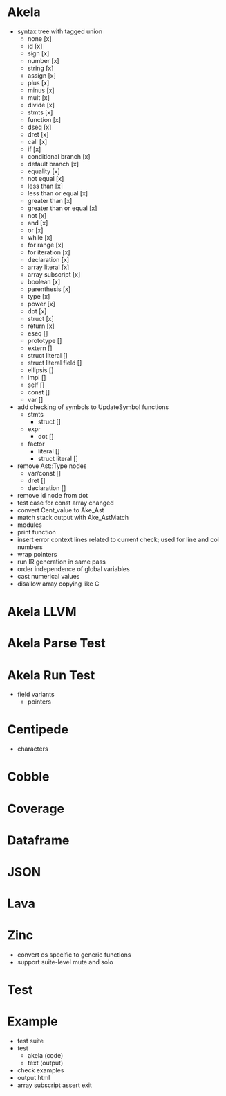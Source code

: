 # Akela
* syntax tree with tagged union
  * none [x]
  * id [x]
  * sign [x]
  * number [x]
  * string [x]
  * assign [x]
  * plus [x]
  * minus [x]
  * mult [x]
  * divide [x]
  * stmts [x]
  * function [x]
  * dseq [x]
  * dret [x]
  * call [x]
  * if [x]
  * conditional branch [x]
  * default branch [x]
  * equality [x]
  * not equal [x]
  * less than [x]
  * less than or equal [x]
  * greater than [x]
  * greater than or equal [x]
  * not [x]
  * and [x]
  * or [x]
  * while [x]
  * for range [x]
  * for iteration [x]
  * declaration [x]
  * array literal [x]
  * array subscript [x]
  * boolean [x]
  * parenthesis [x]
  * type [x]
  * power [x]
  * dot [x]
  * struct [x]
  * return [x]
  * eseq []
  * prototype []
  * extern []
  * struct literal []
  * struct literal field []
  * ellipsis []
  * impl []
  * self []
  * const []
  * var []
* add checking of symbols to UpdateSymbol functions
  * stmts
    * struct []
  * expr
    * dot []
  * factor
    * literal []
    * struct literal []
* remove Ast::Type nodes
  * var/const []
  * dret []
  * declaration []
* remove id node from dot
* test case for const array changed
* convert Cent_value to Ake_Ast
* match stack output with Ake_AstMatch
* modules
* print function
* insert error context lines related to current check; used for line and col numbers
* wrap pointers
* run IR generation in same pass
* order independence of global variables
* cast numerical values
* disallow array copying like C

# Akela LLVM

# Akela Parse Test

# Akela Run Test
* field variants
  * pointers

# Centipede
* characters

# Cobble

# Coverage

# Dataframe

# JSON

# Lava

# Zinc
* convert os specific to generic functions
* support suite-level mute and solo

# Test

# Example
* test suite
* test
  * akela (code)
  * text (output)
* check examples
* output html
* array subscript assert exit
